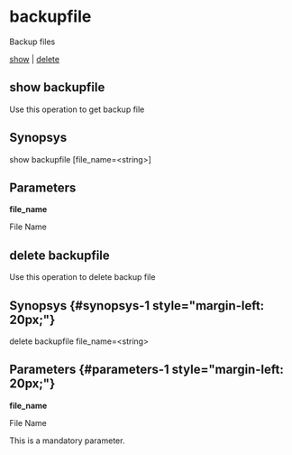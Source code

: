 # backupfile

Backup files

[show](#show%20backupfile) | [delete](#delete%20backupfile)

## show backupfile

Use this operation to get backup file

## Synopsys 

show backupfile \[file\_name=&lt;string&gt;\]

## Parameters 

**file\_name**

File Name

## delete backupfile

Use this operation to delete backup file

## Synopsys {#synopsys-1 style="margin-left: 20px;"}

delete backupfile file\_name=&lt;string&gt;

## Parameters {#parameters-1 style="margin-left: 20px;"}

**file\_name**

File Name

This is a mandatory parameter.
